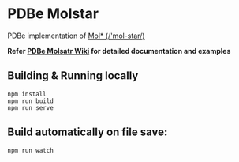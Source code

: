 # PDBe Molstar
PDBe implementation of [Mol* (/'mol-star/)](https://github.com/molstar/molstar)

**Refer [PDBe Molsatr Wiki](https://github.com/PDBeurope/pdbe-molstar/wiki) for detailed documentation and examples**

## Building & Running locally
```JS
npm install
npm run build
npm run serve
```
## Build automatically on file save:
```JS
npm run watch
```
